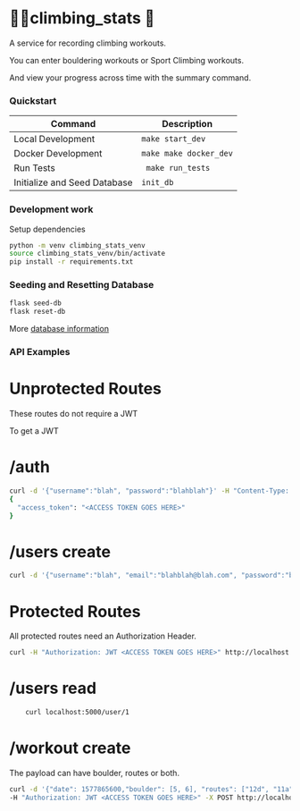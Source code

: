 # 🧗‍♀️climbing_stats 🧗

A service for recording climbing workouts.

You can enter bouldering workouts or Sport Climbing workouts.

And view your progress across time with the summary command.

### Quickstart


| Command       | Description   |
| ------------- |-------------|
| Local Development | ```make start_dev```| 
| Docker Development | ```make make docker_dev``` |
| Run Tests | ``` make run_tests``` |   
| Initialize and Seed Database | ``` init_db ``` |   

### Development work

Setup dependencies

```bash
python -m venv climbing_stats_venv
source climbing_stats_venv/bin/activate
pip install -r requirements.txt
```

### Seeding and Resetting Database

```bash 
flask seed-db
flask reset-db
```

More [database information](db/README.md)

### API Examples

# Unprotected Routes

These routes do not require a JWT

To get a JWT

# /auth

```bash
curl -d '{"username":"blah", "password":"blahblah"}' -H "Content-Type: application/json" -X POST http://localhost:5000/auth
{
  "access_token": "<ACCESS TOKEN GOES HERE>"
}
```

# /users create

```bash
curl -d '{"username":"blah", "email":"blahblah@blah.com", "password":"blahblah"}' -H "Content-Type: application/json" -X POST http://localhost:5000/users
```
# Protected Routes

All protected routes need an Authorization Header.

```bash
curl -H "Authorization: JWT <ACCESS TOKEN GOES HERE>" http://localhost:5000/user/1/workout/2
```

# /users read

```bash
    curl localhost:5000/user/1
```
# /workout create

The payload can have boulder, routes or both.

```bash
curl -d '{"date": 1577865600,"boulder": [5, 6], "routes": ["12d", "11a", "12c", "12c", "11c"]}' -H "Content-Type: application/json"
-H "Authorization: JWT <ACCESS TOKEN GOES HERE>" -X POST http://localhost:5000/user/blah/workouts
```

